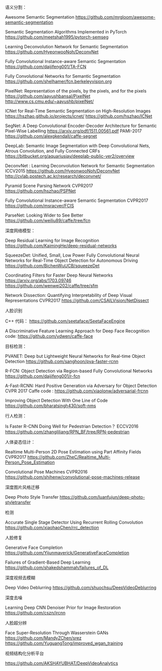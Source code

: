 语义分割： 

Awesome Semantic Segmentation 
https://github.com/mrgloom/awesome-semantic-segmentation

Semantic Segmentation Algorithms Implemented in PyTorch 
https://github.com/meetshah1995/pytorch-semseg

Learning Deconvolution Network for Semantic Segmentation 
https://github.com/HyeonwooNoh/DeconvNet

Fully Convolutional Instance-aware Semantic Segmentation 
https://github.com/daijifeng001/TA-FCN

Fully Convolutional Networks for Semantic Segmentation 
https://github.com/shelhamer/fcn.berkeleyvision.org

PixelNet: Representation of the pixels, by the pixels, and for the pixels 
https://github.com/aayushbansal/PixelNet 
http://www.cs.cmu.edu/~aayushb/pixelNet/

ICNet for Real-Time Semantic Segmentation on High-Resolution Images 
https://hszhao.github.io/projects/icnet/ 
https://github.com/hszhao/ICNet

SegNet: A Deep Convolutional Encoder-Decoder Architecture for Semantic Pixel-Wise Labelling 
https://arxiv.org/pdf/1511.00561.pdf PAMI-2017 
https://github.com/alexgkendall/caffe-segnet

DeepLab: Semantic Image Segmentation with Deep Convolutional Nets, Atrous Convolution, and Fully Connected CRFs 
https://bitbucket.org/aquariusjay/deeplab-public-ver2/overview

DeconvNet : Learning Deconvolution Network for Semantic Segmentation ICCV2015 
https://github.com/HyeonwooNoh/DeconvNet 
http://cvlab.postech.ac.kr/research/deconvnet/

Pyramid Scene Parsing Network CVPR2017 
https://github.com/hszhao/PSPNet

Fully Convolutional Instance-aware Semantic Segmentation CVPR2017 
https://github.com/msracver/FCIS

ParseNet: Looking Wider to See Better 
https://github.com/weiliu89/caffe/tree/fcn

深度网络模型： 

Deep Residual Learning for Image Recognition 
https://github.com/KaimingHe/deep-residual-networks

SqueezeDet: Unified, Small, Low Power Fully Convolutional Neural Networks 
for Real-Time Object Detection for Autonomous Driving 
https://github.com/BichenWuUCB/squeezeDet

Coordinating Filters for Faster Deep Neural Networks 
https://arxiv.org/abs/1703.09746 
https://github.com/wenwei202/caffe/tree/sfm

Network Dissection: 
Quantifying Interpretability of Deep Visual Representations 
CVPR2017 
https://github.com/CSAILVision/NetDissect

人脸识别 

C++ 代码： https://github.com/seetaface/SeetaFaceEngine

A Discriminative Feature Learning Approach for Deep Face Recognition 
code: https://github.com/ydwen/caffe-face

目标检测： 

PVANET: Deep but Lightweight Neural Networks for Real-time Object Detection 
https://github.com/sanghoon/pva-faster-rcnn

R-FCN: Object Detection via Region-based Fully Convolutional Networks 
https://github.com/daijifeng001/r-fcn

A-Fast-RCNN: Hard Positive Generation via Adversary for Object Detection CVPR 2017 
Caffe code : https://github.com/xiaolonw/adversarial-frcnn

Improving Object Detection With One Line of Code 
https://github.com/bharatsingh430/soft-nms

行人检测：

Is Faster R-CNN Doing Well for Pedestrian Detection？ ECCV2016 
https://github.com/zhangliliang/RPN_BF/tree/RPN-pedestrian

人体姿态估计：

Realtime Multi-Person 2D Pose Estimation using Part Affinity Fields CVPR2017 
https://github.com/ZheC/Realtime_Multi-Person_Pose_Estimation

Convolutional Pose Machines CVPR2016 
https://github.com/shihenw/convolutional-pose-machines-release

深度图片风格迁移 

Deep Photo Style Transfer 
https://github.com/luanfujun/deep-photo-styletransfer

检测 

Accurate Single Stage Detector Using Recurrent Rolling Convolution 
https://github.com/xiaohaoChen/rrc_detection

人脸修复 

Generative Face Completion 
https://github.com/Yijunmaverick/GenerativeFaceCompletion

Failures of Gradient-Based Deep Learning 
https://github.com/shakedshammah/failures_of_DL

深度视频去模糊 

Deep Video Deblurring 
https://github.com/shuochsu/DeepVideoDeblurring

深度去噪 

Learning Deep CNN Denoiser Prior for Image Restoration 
https://github.com/cszn/ircnn

人脸超分辨 

Face Super-Resolution Through Wasserstein GANs 
https://github.com/MandyZChen/srez 
https://github.com/YuguangTong/improved_wgan_training

视频结构化分析平台 

https://github.com/AKSHAYUBHAT/DeepVideoAnalytics
